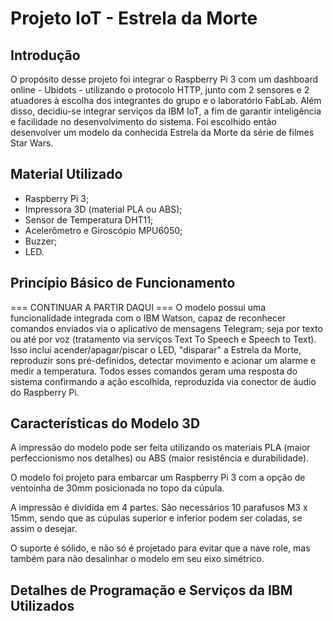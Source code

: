# Projeto IoT - Estrela da Morte

## Introdução

O propósito desse projeto foi integrar o Raspberry Pi 3 com um dashboard online - Ubidots - utilizando o protocolo HTTP, junto com 2 sensores e 2 atuadores à escolha dos integrantes do grupo e o laboratório FabLab. Além disso, decidiu-se integrar serviços da IBM IoT, a fim de garantir inteligência e facilidade no desenvolvimento do sistema. Foi escolhido então desenvolver um modelo da conhecida Estrela da Morte da série de filmes Star Wars.

## Material Utilizado

* Raspberry Pi 3;
* Impressora 3D (material PLA ou ABS);
* Sensor de Temperatura DHT11;
* Acelerômetro e Giroscópio MPU6050;
* Buzzer;
* LED.

## Princípio Básico de Funcionamento
=== CONTINUAR A PARTIR DAQUI ===
O modelo possui uma funcionalidade integrada com o IBM Watson, capaz de reconhecer comandos enviados via o aplicativo de mensagens Telegram; seja por texto ou até por voz (tratamento via serviços Text To Speech e Speech to Text). Isso inclui acender/apagar/piscar o LED, "disparar" a Estrela da Morte, reproduzir sons pré-definidos, detectar movimento e acionar um alarme e medir a temperatura. Todos esses comandos geram uma resposta do sistema confirmando a ação escolhida, reproduzida via conector de áudio do Raspberry Pi.

## Características do Modelo 3D

A impressão do modelo pode ser feita utilizando os materiais PLA (maior perfeccionismo nos detalhes) ou ABS (maior resistência e durabilidade).

O modelo foi projeto para embarcar um Raspberry Pi 3 com a opção de ventoinha de 30mm posicionada no topo da cúpula.

A impressão é dividida em 4 partes. São necessários 10 parafusos M3 x 15mm, sendo que as cúpulas superior e inferior podem ser coladas, se assim o desejar.

O suporte é sólido, e não só é projetado para evitar que a nave role, mas também para não desalinhar o modelo em seu eixo simétrico.

## Detalhes de Programação e Serviços da IBM Utilizados

